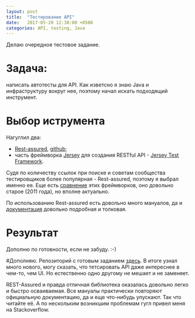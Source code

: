 ```yaml
---
layout: post
title:  "Тестирование API"
date:   2017-05-20 12:38:00 +0500
categories: API, testing, Java
---
```


Делаю очередное тестовое задание.
# Задача: 
написать автотесты для API. Как изветсно я знаю Java и инфраструктуру вокруг нее, поэтому начал искать подходящий инструмент.

# Выбор иструмента
Нагуглил два:
- [Rest-assured](http://rest-assured.io), [github](https://github.com/rest-assured/rest-assured);
- часть фреймворка [Jersey](https://jersey.github.io) для создания RESTful API - [Jersey Test Framework](https://github.com/jersey/jersey/tree/master/test-framework).

Судя по количеству ссылок при поиске и советам сообщества тестировщиков более популярная - Rest-assured, поэтому я выбрал именно ее.
Еще есть [сравнение](http://www.hascode.com/2011/09/rest-assured-vs-jersey-test-framework-testing-your-restful-web-services/#Using_Jersey-Test-Framework) этих фреймворков, оно довольно старое (2011 года), но вполне актуально.

По использованию Rest-assured есть довольно много мануалов, да и [документация](https://github.com/rest-assured/rest-assured/wiki/Usage) довольно подробная и толковая.  

# Результат
Дополню по готовности, если не забуду. :-)

#Дополняю. 
Репозиторий с готовым заданием [здесь](https://github.com/demshin/Xsolla-Promotions-API-Testing). В итоге узнал много нового, могу сказать, что тетсировать API даже интереснее в чем-то, чем UI. Но естественно одно другому не мешает и не заменяет.

REST-Assured и правда отличная библиотека оказалась довольно легко и быстро осваиваемая. Все мануалы практически повторяют официальную документацию, да и еще что-нибудь упускают. Так что читайте её. А по нескольким возникшим проблемам гугл привел меня на Stackoverflow.
